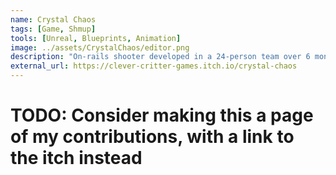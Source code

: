 ```yaml
---
name: Crystal Chaos
tags: [Game, Shmup]
tools: [Unreal, Blueprints, Animation]
image: ../assets/CrystalChaos/editor.png
description: "On-rails shooter developed in a 24-person team over 6 months. Explore ancient caves, battle enemies, and upgrade your arsenal in a fast-paced quest for the Power Crystal."
external_url: https://clever-critter-games.itch.io/crystal-chaos
---
```



# TODO: Consider making this a page of my contributions, with a link to the itch instead
